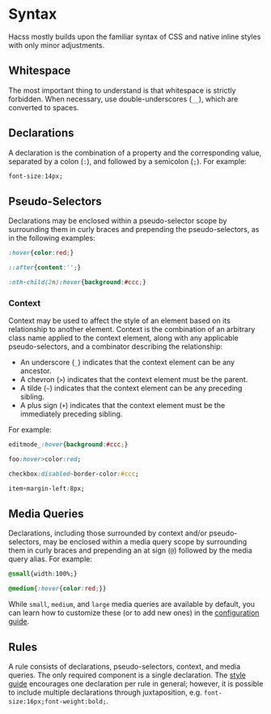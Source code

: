 # Syntax

Hacss mostly builds upon the familiar syntax of CSS and native inline styles
with only minor adjustments.

## Whitespace

The most important thing to understand is that whitespace is strictly forbidden.
When necessary, use double-underscores (`__`), which are converted to spaces.

## Declarations

A declaration is the combination of a property and the corresponding value,
separated by a colon (`:`), and followed by a semicolon (`;`). For example:

```css
font-size:14px;
```

## Pseudo-Selectors

Declarations may be enclosed within a pseudo-selector scope by surrounding them
in curly braces and prepending the pseudo-selectors, as in the following
examples:

```css
:hover{color:red;}
```

```css
::after{content:'';}
```

```css
:nth-child(2n):hover{background:#ccc;}
```

### Context

Context may be used to affect the style of an element based on its relationship
to another element. Context is the combination of an arbitrary class name
applied to the context element, along with any applicable pseudo-selectors, and
a combinator describing the relationship:

* An underscore (`_`) indicates that the context element can be any ancestor.
* A chevron (`>`) indicates that the context element must be the parent.
* A tilde (`~`) indicates that the context element can be any preceding sibling.
* A plus sign (`+`) indicates that the context element must be the immediately
  preceding sibling.

For example:

```css
editmode_:hover{background:#ccc;}
```

```css
foo:hover>color:red;
```

```css
checkbox:disabled~border-color:#ccc;
```

```css
item+margin-left:8px;
```

## Media Queries

Declarations, including those surrounded by context and/or pseudo-selectors, may
be enclosed within a media query scope by surrounding them in curly braces and
prepending an at sign (`@`) followed by the media query alias. For example:

```css
@small{width:100%;}
```

```css
@medium{:hover{color:red;}}
```

While `small`, `medium`, and `large` media queries are available by default, you
can learn how to customize these (or to add new ones) in the
[configuration guide](configuration-guide.md).

## Rules

A rule consists of declarations, pseudo-selectors, context, and media queries.
The only required component is a single declaration. The
[style guide](style-guide.md) encourages one declaration per rule in general;
however, it is possible to include multiple declarations through juxtaposition,
e.g. `font-size:16px;font-weight:bold;`.

